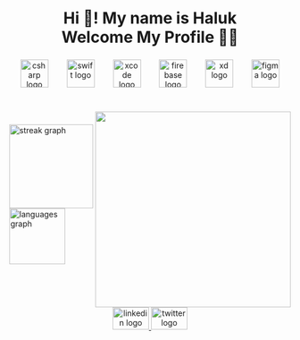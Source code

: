 <h1 align="center">Hi 👋! My name is Haluk  <br>Welcome My Profile 👨‍💻</h1>

###

<div align="center">
  <img src="https://skillicons.dev/icons?i=cs" height="50" alt="csharp logo"  />
  <img width="25" />
  <img src="https://skillicons.dev/icons?i=swift" height="50" alt="swift logo"  />
  <img width="25" />
  <img src="https://cdn.jsdelivr.net/gh/devicons/devicon/icons/xcode/xcode-original.svg" height="50" alt="xcode logo"  />
  <img width="25" />
  <img src="https://cdn.jsdelivr.net/gh/devicons/devicon/icons/firebase/firebase-plain.svg" height="50" alt="firebase logo"  />
  <img width="25" />
  <img src="https://skillicons.dev/icons?i=xd" height="50" alt="xd logo"  />
  <img width="25" />
  <img src="https://skillicons.dev/icons?i=figma" height="50" alt="figma logo"  />
</div>

###

<br clear="both">

<img align="right" height="350" src="https://www.webstep.in/wp-content/uploads/2022/08/ios_developer.png"  />

###

<div align="left">
  <img src="https://streak-stats.demolab.com?user=halukbayrakci&locale=en&mode=weekly&theme=blueberry&hide_border=true&border_radius=15" height="150" alt="streak graph"  />
  <img src="https://github-readme-stats.vercel.app/api/top-langs?username=halukbayrakci&locale=en&hide_title=false&layout=compact&card_width=320&langs_count=4&theme=blueberry&hide_border=true" height="100" alt="languages graph"  />
</div>

###

<br clear="both">

<div align="center">
  </a>
  <a href="https://www.linkedin.com/in/halukbayrakci/" target="_blank">
    <img src="https://raw.githubusercontent.com/maurodesouza/profile-readme-generator/master/src/assets/icons/social/linkedin/default.svg" width="65" height="40" alt="linkedin logo"  />
  </a>
  <a href="https://twitter.com/halukbayrakc" target="_blank">
    <img src="https://raw.githubusercontent.com/maurodesouza/profile-readme-generator/master/src/assets/icons/social/twitter/default.svg" width="65" height="40" alt="twitter logo"  />
  </a>
</div>

###
